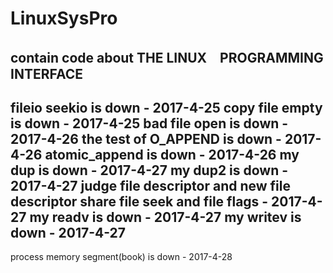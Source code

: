 # LinuxSysPro

contain code about THE LINUX　PROGRAMMING INTERFACE
--------------------------------------
fileio
seekio is down - 2017-4-25
copy file empty is down - 2017-4-25
bad file open is down - 2017-4-26
the test of O_APPEND is down - 2017-4-26
atomic_append is down - 2017-4-26
my dup is down - 2017-4-27
my dup2 is down - 2017-4-27
judge file descriptor and new file descriptor share file seek and file flags  - 2017-4-27
my readv is down - 2017-4-27
my writev is down - 2017-4-27
--------------------------------------
process
memory segment(book) is down - 2017-4-28
